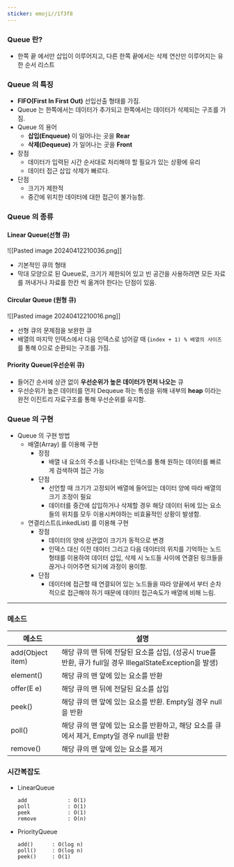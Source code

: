 ```yaml
---
sticker: emoji//1f3f8
---
```

### Queue 란?
* 한쪽 끝 에서만 삽입이 이루어지고, 다른 한쪽 끝에서는 삭제 연산만 이루어지는 유한 순서 리스트


### Queue 의 특징
* **FIFO(First In First Out)**
	선입선출 형태를 가짐.
* Queue 는 한쪽에서는 데이터가 추가되고 한쪽에서는 데이터가 삭제되는 구조를 가짐.
* Queue 의 용어
	* **삽입(Enqueue)** 이 일어나는 곳을 **Rear**
	* **삭제(Dequeue)** 가 일어나는 곳을 **Front**
* 장점
	* 데이터가 입력된 시간 순서대로 처리해야 할 필요가 있는 상황에 유리
	* 데이터 접근 삽입 삭제가 빠르다.
* 단점
	* 크기가 제한적
	* 중간에 위치한 데이터에 대한 접근이 불가능함.

### Queue 의 종류

#### Linear Queue(선형 큐)
![[Pasted image 20240412210036.png]]
* 기본적인 큐의 형태
* 막대 모양으로 된 Queue로, 크기가 제한되어 있고 빈 공간을 사용하려면 모든 자료를 꺼내거나 자료를 한칸 씩 옮겨야 한다는 단점이 있음.

#### Circular Queue (원형 큐)
![[Pasted image 20240412210016.png]]
* 선형 큐의 문제점을 보완한 큐
* 배열의 마지막 인덱스에서 다음 인덱스로 넘어갈 때 (`index + 1) % 배열의 사이즈` 를 통해 0으로 순환되는 구조를 가짐.

#### Priority Queue(우선순위 큐)
* 들어간 순서에 상관 없이 **우선순위가 높은 데이터가 먼저 나오는** 큐
* 우선순위가 높은 데이터를 먼저 Dequeue 하는 특성을 위해 내부의 **heap** 이라는 완전 이진트리 자료구조를 통해 우선순위를 유지함.

### Queue 의 구현
*  Queue 의 구현 방법
	* 배열(Array) 를 이용해 구현
		* 장점
			- 배열 내 요소의 주소를 나타내는 인덱스를 통해 원하는 데이터를 빠르게 검색하여 접근 가능
		- 단점
			- 선언할 때 크기가 고정되어 배열에 들어있는 데이터 양에 따라 배열의 크기 조정이 필요
			- 데이터를 중간에 삽입하거나 삭제할 경우 해당 데이터 뒤에 있는 요소들의 위치를 모두 이용시켜야하는 비효율적인 상황이 발생함.
	- 연결리스트(LinkedList) 를 이용해 구현
		- 장점
			- 데이터의 양에 상관없이 크기가 동적으로 변경
			- 인덱스 대신 이전 데이터 그리고 다음 데이터의 위치를 기억하는 노드 형태를 이용하여 데이터 삽입, 삭제 시 노드들 사이에 연결된 링크들을 끊거나 이어주면 되기에 과정이 용이함.
		- 단점
			- 데이터에 접근할 때 연결되어 있는 노드들을 따라 양끝에서 부터 순차적으로 접근해야 하기 때문에 데이터 접근속도가 배열에 비해 느림.


---

### 메소드

| 메소드              | 설명                                                                           |
| ---------------- | ---------------------------------------------------------------------------- |
| add(Object item) | 해당 큐의 맨 뒤에 전달된 요소를 삽입, (성공시 true를 반환, 큐가 full일 경우 IllegalStateException을 발생) |
| element()        | 해당 큐의 맨 앞에 있는 요소를 반환                                                         |
| offer(E e)       | 해당 큐의 맨 뒤에 전달된 요소를 삽입                                                        |
| peek()           | 해당 큐의 맨 앞에 있는 요소를 반환. Empty일 경우 null을 반환                                     |
| poll()           | 해당 큐의 맨 앞에 있는 요소를 반환하고, 해당 요소를 큐에서 제거, Empty일 경우 null을 반환                    |
| remove()         | 해당 큐의 맨 앞에 있는 요소를 제거                                                         |

### 시간복잡도

- LinearQueue
    
    ```시간복잡도
    add             : O(1)
    poll            : O(1)
    peek            : O(1)
    remove          : O(n)
    ```
- PriorityQueue
    
    ```시간복잡도
    add()      : O(log n)
    poll()     : O(log n)
    peek()     : O(1)
    ```